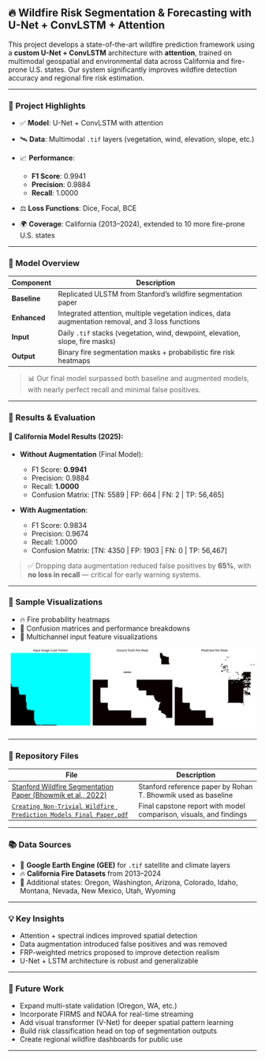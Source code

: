 ## 🔥 Wildfire Risk Segmentation & Forecasting with U-Net + ConvLSTM + Attention

This project develops a state-of-the-art wildfire prediction framework using a **custom U-Net + ConvLSTM** architecture with **attention**, trained on multimodal geospatial and environmental data across California and fire-prone U.S. states. Our system significantly improves wildfire detection accuracy and regional fire risk estimation.

---

### 📌 Project Highlights

* ✅ **Model**: U-Net + ConvLSTM with attention
* 🛰️ **Data**: Multimodal `.tif` layers (vegetation, wind, elevation, slope, etc.)
* 📈 **Performance**:

  * **F1 Score**: 0.9941
  * **Precision**: 0.9884
  * **Recall**: 1.0000
* ⚖️ **Loss Functions**: Dice, Focal, BCE
* 🌍 **Coverage**: California (2013–2024), extended to 10 more fire-prone U.S. states

---

### 🧠 Model Overview

| Component    | Description                                                                                        |
| ------------ | -------------------------------------------------------------------------------------------------- |
| **Baseline** | Replicated ULSTM from Stanford’s wildfire segmentation paper                                       |
| **Enhanced** | Integrated attention, multiple vegetation indices, data augmentation removal, and 3 loss functions |
| **Input**    | Daily `.tif` stacks (vegetation, wind, dewpoint, elevation, slope, fire masks)                     |
| **Output**   | Binary fire segmentation masks + probabilistic fire risk heatmaps                                  |

> 📊 Our final model surpassed both baseline and augmented models, with nearly perfect recall and minimal false positives.

---

### 🧪 Results & Evaluation

#### 🔬 California Model Results (2025):

* **Without Augmentation** (Final Model):

  * F1 Score: **0.9941**
  * Precision: 0.9884
  * Recall: **1.0000**
  * Confusion Matrix: \[TN: 5589 | FP: 664 | FN: 2 | TP: 56,465]

* **With Augmentation**:

  * F1 Score: 0.9834
  * Precision: 0.9674
  * Recall: 1.0000
  * Confusion Matrix: \[TN: 4350 | FP: 1903 | FN: 0 | TP: 56,467]

> ✅ Dropping data augmentation reduced false positives by **65%**, with **no loss in recall** — critical for early warning systems.

---

### 🌲 Sample Visualizations

* 🔥 Fire probability heatmaps
* 🧭 Confusion matrices and performance breakdowns
* 🌄 Multichannel input feature visualizations

![Wildfire Segmentation Example](./sample_40.png)


---

### 📂 Repository Files

| File                                                              | Description                                                        |
| ----------------------------------------------------------------- | ------------------------------------------------------------------ |
|[Stanford Wildfire Segmentation Paper (Bhowmik et al., 2022)](https://arxiv.org/pdf/2208.09079)| Stanford reference paper by Rohan T. Bhowmik used as baseline                          |
[`Creating Non-Trivial Wildfire Prediction Models Final Paper.pdf`](./Creating%20Non-Trivial%20Wildfire%20Prediction%20Models%20Final%20Paper.pdf) | Final capstone report with model comparison, visuals, and findings |


---

### 📚 Data Sources

* 📡 **Google Earth Engine (GEE)** for `.tif` satellite and climate layers
* 🔥 **California Fire Datasets** from 2013–2024
* 🧭 Additional states: Oregon, Washington, Arizona, Colorado, Idaho, Montana, Nevada, New Mexico, Utah, Wyoming

---

### 💡 Key Insights

* Attention + spectral indices improved spatial detection
* Data augmentation introduced false positives and was removed
* FRP-weighted metrics proposed to improve detection realism
* U-Net + LSTM architecture is robust and generalizable

---

### 🚀 Future Work

* Expand multi-state validation (Oregon, WA, etc.)
* Incorporate FIRMS and NOAA for real-time streaming
* Add visual transformer (V-Net) for deeper spatial pattern learning
* Build risk classification head on top of segmentation outputs
* Create regional wildfire dashboards for public use

---
